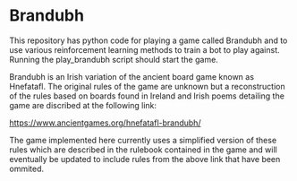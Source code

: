 # Brandubh
This repository has python code for playing a game called Brandubh and to use various reinforcement learning methods to train a bot to play against. Running the play_brandubh script should start the game.

Brandubh is an Irish variation of the ancient board game known as Hnefatafl. The original rules of the game are unknown but a reconstruction of the rules based on boards found in Ireland and Irish poems detailing the game are discribed at the following link: 

https://www.ancientgames.org/hnefatafl-brandubh/

The game implemented here currently uses a simplified version of these rules which are described in the rulebook contained in the game and will eventually be updated to include rules from the above link that have been ommited.
